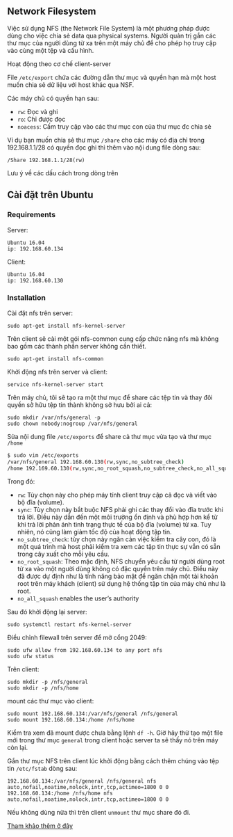 ﻿## Network Filesystem

Việc sử dụng NFS (the Network File System) là một phương pháp được dùng cho việc chia sẻ data qua physical systems. Người quản trị gắn các thư mục của người dùng từ xa trên một máy chủ để cho phép họ truy cập vào cùng một tệp và cấu hình.

Hoạt động theo cơ chế client-server

File `/etc/export` chứa các đường dẫn thư mục và quyền hạn mà một host muốn chia sẻ dữ liệu với host khác qua NSF.

Các máy chủ có quyền hạn sau: 

* `rw`: Đọc và ghi
* `ro`: Chỉ được đọc
* `noacess`: Cấm truy cập vào các thư mục con của thư mục đc chia sẻ

Ví dụ bạn muốn chia sẻ thư mục `/share` cho các máy có địa chỉ trong 192.168.1.1/28 có quyền đọc ghi thì thêm vào nội dung file dòng sau: 

	/Share 192.168.1.1/28(rw)

Lưu ý về các dấu cách trong dòng trên

## Cài đặt trên Ubuntu 

### Requirements

Server:

	Ubuntu 16.04
	ip: 192.168.60.134

Client:

	Ubuntu 16.04
	ip: 192.168.60.130

### Installation

Cài đặt nfs trên server:

	sudo apt-get install nfs-kernel-server

Trên client sẽ cài một gói nfs-common cung cấp chức năng nfs mà không bao gồm các thành phần server không cần thiết.

	sudo apt-get install nfs-common

Khởi động nfs trên server và client:

	service nfs-kernel-server start

Trên máy chủ, tôi sẽ tạo ra một thư mục để share các tệp tin và thay đôi quyền sở hữu tệp tin thành không sở hưu bởi ai cả:

	sudo mkdir /var/nfs/general -p
	sudo chown nobody:nogroup /var/nfs/general


Sửa nội dung file `/etc/exports` để share cả thư mục vừa tạo và thư mục `/home` 

```sh
$ sudo vim /etc/exports
/var/nfs/general 192.168.60.130(rw,sync,no_subtree_check)
/home 192.169.60.130(rw,sync,no_root_squash,no_subtree_check,no_all_squash) 
```

Trong đó: 
* `rw`: Tùy chọn này cho phép máy tính client truy cập cả đọc và viết vào bộ đĩa (volume).
* `sync`: Tùy chọn này bắt buộc NFS phải ghi các thay đổi vào đĩa trước khi trả lời. Điều này dẫn đến một môi trường ổn định và phù hợp hơn kể từ khi trả lời phản ánh tình trạng thực tế của bộ đĩa (volume) từ xa. Tuy nhiên, nó cũng làm giảm tốc độ của hoạt động tập tin.
* `no_subtree_check`: tùy chọn này ngăn cản việc kiểm tra cây con, đó là một quá trình mà host phải kiểm tra xem các tập tin thực sự vẫn có sẵn trong cây xuất cho mỗi yêu cầu.
* `no_root_squash`: Theo mặc định, NFS chuyển yêu cầu từ người dùng root từ xa vào một người dùng không có đặc quyền trên máy chủ. Điều này đã được dự định như là tính năng bảo mật để ngăn chặn một tài khoản root trên máy khách (client) sử dụng hệ thống tập tin của máy chủ như là root.
* `no_all_squash` enables the user’s authority


Sau đó khởi động lại server:

	sudo systemctl restart nfs-kernel-server

Điều chỉnh filewall trên server để mở cổng 2049:

	sudo ufw allow from 192.168.60.134 to any port nfs
	sudo ufw status

Trên client:

	sudo mkdir -p /nfs/general
	sudo mkdir -p /nfs/home 

mount các thư mục vào client:

	sudo mount 192.168.60.134:/var/nfs/general /nfs/general
	sudo mount 192.168.60.134:/home /nfs/home	


Kiểm tra xem đã mount được chưa bằng lệnh `df -h`. Giờ hãy thử tạo một file mới trong thư mục `general` trong client hoặc server ta sẽ thấy nó trên máy còn lại.

Gắn thư mục NFS trên client lúc khởi động bằng cách thêm chúng vào tệp tin `/etc/fstab` dòng sau: 

	192.168.60.134:/var/nfs/general /nfs/general nfs auto,nofail,noatime,nolock,intr,tcp,actimeo=1800 0 0
	192.168.60.134:/home /nfs/home nfs auto,nofail,noatime,nolock,intr,tcp,actimeo=1800 0 0

Nếu không dùng nữa thì trên client `unmount` thư mục share đó đi.



[Tham khảo thêm ở đây](https://mangmaytinh.net/threads/thiet-lap-mot-nfs-mount-tren-ubuntu-16-04.43/)